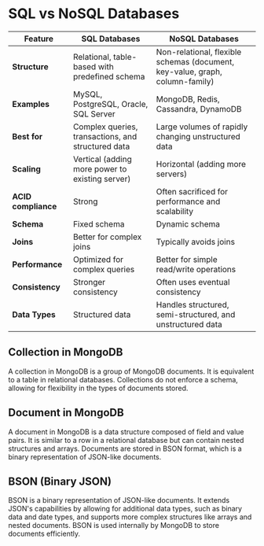 # SQL vs NoSQL Databases

| Feature | SQL Databases | NoSQL Databases |
|---------|--------------|-----------------|
| **Structure** | Relational, table-based with predefined schema | Non-relational, flexible schemas (document, key-value, graph, column-family) |
| **Examples** | MySQL, PostgreSQL, Oracle, SQL Server | MongoDB, Redis, Cassandra, DynamoDB |
| **Best for** | Complex queries, transactions, and structured data | Large volumes of rapidly changing unstructured data |
| **Scaling** | Vertical (adding more power to existing server) | Horizontal (adding more servers) |
| **ACID compliance** | Strong | Often sacrificed for performance and scalability |
| **Schema** | Fixed schema | Dynamic schema |
| **Joins** | Better for complex joins | Typically avoids joins |
| **Performance** | Optimized for complex queries | Better for simple read/write operations |
| **Consistency** | Stronger consistency | Often uses eventual consistency |
| **Data Types** | Structured data | Handles structured, semi-structured, and unstructured data |


## Collection in MongoDB
A collection in MongoDB is a group of MongoDB documents. It is equivalent to a table in relational databases. Collections do not enforce a schema, allowing for flexibility in the types of documents stored.
## Document in MongoDB
A document in MongoDB is a data structure composed of field and value pairs. It is similar to a row in a relational database but can contain nested structures and arrays. Documents are stored in BSON format, which is a binary representation of JSON-like documents.

## BSON (Binary JSON)
BSON is a binary representation of JSON-like documents. It extends JSON's capabilities by allowing for additional data types, such as binary data and date types, and supports more complex structures like arrays and nested documents. BSON is used internally by MongoDB to store documents efficiently.